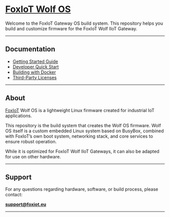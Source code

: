 # [FoxIoT Wolf OS](www.foxiot.eu)

Welcome to the FoxIoT Gateway OS build system. This repository helps you build and customize firmware for the FoxIoT Wolf IIoT Gateway.

---

## Documentation

- [Getting Started Guide](docs/getting-started.md)
- [Developer Quick Start](docs/developer-quick-start.md)
- [Building with Docker](docs/docker-build.md)
- [Third-Party Licenses](docs/licenses.md)

---

## About

[FoxIoT](www.foxiot.eu) Wolf OS is a lightweight Linux firmware created for industrial IoT applications.

This repository is the build system that creates the Wolf OS firmware. Wolf OS itself is a custom embedded Linux system based on BusyBox, combined with FoxIoT’s own boot system, networking stack, and core services to ensure robust operation.

While it is optimized for FoxIoT Wolf IIoT Gateways, it can also be adapted for use on other hardware.

---

## Support

For any questions regarding hardware, software, or build process, please contact:

**support@foxiot.eu**

---

